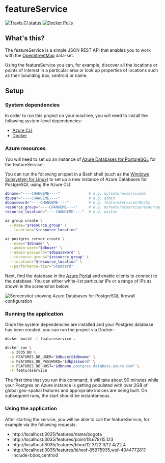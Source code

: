 # featureService #

[![Travis CI status](https://api.travis-ci.org/CatalystCode/featureService.svg?branch=master)](https://travis-ci.org/CatalystCode/featureService)
[![Docker Pulls](https://img.shields.io/docker/pulls/cwolff/featureservice.svg)](https://hub.docker.com/r/cwolff/featureservice/)

## What's this? ##

The featureService is a simple JSON REST API that enables you to work with the
[OpenStreetMap](https://www.openstreetmap.org/) data-set.

Using the featureService you can, for example, discover all the locations or
points of interest in a particular area or look up properties of locations such
as their bounding box, centroid or name.

## Setup ##

### System dependencies ###

In order to run this project on your machine, you will need to install the
following system-level dependencies:

- [Azure CLI](https://docs.microsoft.com/en-us/cli/azure/install-azure-cli?view=azure-cli-latest)
- [Docker](https://docs.docker.com/docker-for-windows/)

### Azure resources ###

You will need to set up an instance of [Azure Databases for PostgreSQL](https://azure.microsoft.com/en-us/services/postgresql/) for the featureService.

You can run the following snippet in a Bash shell (such as the [Windows Subsystem for Linux](https://docs.microsoft.com/en-us/windows/wsl/install-win10))
to set up a new instance of Azure Databases for PostgreSQL using the Azure CLI:

```sh
dbname="----CHANGEME----"             # e.g. myfeaturesservicedb
dbuser="----CHANGEME----"             # e.g. admin
dbpassword="----CHANGEME----"         # e.g. featureService1!Rocks
resource_group="----CHANGEME----"     # e.g. myfeaturesserviceresourcegroup
resource_location="----CHANGEME----"  # e.g. eastus

az group create \
  --name="$resource_group" \
  --location="$resource_location"

az postgres server create \
  --name="$dbname" \
  --admin-user="$dbuser" \
  --admin-password="$dbpassword" \
  --resource-group="$resource_group" \
  --location="$resource_location" \
  --performance-tier="Standard"
```

Next, find the database in the [Azure Portal](https://portal.azure.com) and
enable clients to connect to the database. You can either white-list particular
IPs or a range of IPs as shown in the screenshot below:

![Screenshot showing Azure Databases for PostgreSQL firewall configuration](https://user-images.githubusercontent.com/1086421/36278106-c1fd7fe6-1260-11e8-8a22-8311b19f83c7.png)

### Running the application ###

Once the system dependencies are installed and your Postgres database has been
created, you can run the project via Docker:

```sh
docker build -t featureservice .

docker run \
  -p 3035:80 \
  -e FEATURES_DB_USER="$dbuser@$dbname" \
  -e FEATURES_DB_PASSWORD="$dbpassword" \
  -e FEATURES_DB_HOST="$dbname.postgres.database.azure.com" \
  -t featureservice
```

The first time that you run this command, it will take about 90 minutes while
your Postgres on Azure instance is getting populated with over 2GB of global
geo-spatial features and appropriate indices are being built. On subsequent
runs, the start should be instantaneous.

### Using the application ##

After starting the service, you will be able to call the featureService, for
example via the following requests:

- http://localhost:3035/features/name/bogota
- http://localhost:3035/features/point/18.678/15.123
- http://localhost:3035/features/bbox/12.3/22.3/12.4/22.4
- http://localhost:3035/features/id/wof-85975935,wof-404477281?include=bbox,centroid
